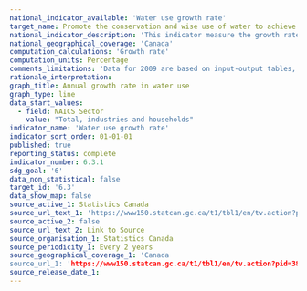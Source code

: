 ```yaml
---
national_indicator_available: 'Water use growth rate'
target_name: Promote the conservation and wise use of water to achieve a 30% reduction or increased efficiency in water use in various sectors by 2025 (based on 2009 water use levels)
national_indicator_description: 'This indicator measure the growth rate in water use in different sector of the economy as well as by households.'
national_geographical_coverage: 'Canada'
computation_calculations: 'Growth rate'
computation_units: Percentage
comments_limitations: 'Data for 2009 are based on input-output tables, while data for 2011 onwards are based on the supply and use tables: comparisons with the 2009 data should be done with caution. The estimate for water use does not include the use of water for hydro-electricity production.'
rationale_interpretation: 
graph_title: Annual growth rate in water use
graph_type: line
data_start_values:
  - field: NAICS Sector
    value: "Total, industries and households"
indicator_name: 'Water use growth rate'
indicator_sort_order: 01-01-01
published: true
reporting_status: complete
indicator_number: 6.3.1
sdg_goal: '6'
data_non_statistical: false
target_id: '6.3'
data_show_map: false
source_active_1: Statistics Canada
source_url_text_1: 'https://www150.statcan.gc.ca/t1/tbl1/en/tv.action?pid=3810025001'
source_active_2: false
source_url_text_2: Link to Source
source_organisation_1: Statistics Canada
source_periodicity_1: Every 2 years
source_geographical_coverage_1: 'Canada
source_url_1: 'https://www150.statcan.gc.ca/t1/tbl1/en/tv.action?pid=3810025001'
source_release_date_1: 
---
```



